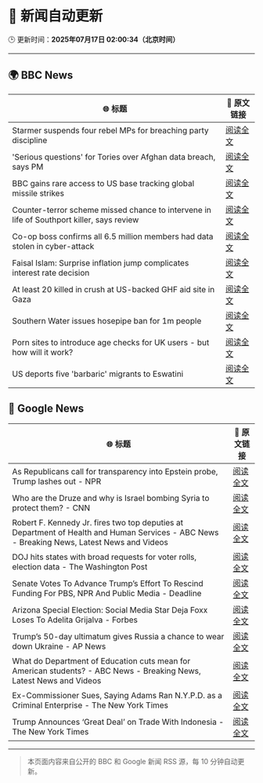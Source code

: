 # 🧠 新闻自动更新

🕒 更新时间：**2025年07月17日 02:00:34（北京时间）**

---

## 🌍 BBC News

| 🌐 标题 | 🔗 原文链接 |
|--------|-------------|
| Starmer suspends four rebel MPs for breaching party discipline | [阅读全文](https://www.bbc.com/news/articles/c5y7zqdwzqyo) |
| 'Serious questions' for Tories over Afghan data breach, says PM | [阅读全文](https://www.bbc.com/news/articles/c98w2e9leywo) |
| BBC gains rare access to US base tracking global missile strikes | [阅读全文](https://www.bbc.com/news/articles/cy8k2nd7e9no) |
| Counter-terror scheme missed chance to intervene in life of Southport killer, says review | [阅读全文](https://www.bbc.com/news/articles/c74zy014x84o) |
| Co-op boss confirms all 6.5 million members had data stolen in cyber-attack | [阅读全文](https://www.bbc.com/news/articles/cql0ple066po) |
| Faisal Islam: Surprise inflation jump complicates interest rate decision | [阅读全文](https://www.bbc.com/news/articles/c70xy9nv7p7o) |
| At least 20 killed in crush at US-backed GHF aid site in Gaza | [阅读全文](https://www.bbc.com/news/articles/cg4rwrkdlzxo) |
| Southern Water issues hosepipe ban for 1m people | [阅读全文](https://www.bbc.com/news/articles/ckglpvzygvzo) |
| Porn sites to introduce age checks for UK users - but how will it work? | [阅读全文](https://www.bbc.com/news/articles/ceq7ye3q2zwo) |
| US deports five 'barbaric' migrants to Eswatini | [阅读全文](https://www.bbc.com/news/articles/clyze8mvzdgo) |

## 📰 Google News

| 🌐 标题 | 🔗 原文链接 |
|--------|-------------|
| As Republicans call for transparency into Epstein probe, Trump lashes out - NPR | [阅读全文](https://news.google.com/rss/articles/CBMib0FVX3lxTE5yUkJOTnBmMjUxZWgzT2M2ZDVEZjl6RDJYU1FqS1RYdnE3NVBqeEtNeDBvR01jMjgzLUxyWkRUYXVaZFVlejZTUUFpcGxCT3FDQkE0NENnUlYwSEVwWkxoUlJ2RnoxSXVVV3RmQTdHcw?oc=5) |
| Who are the Druze and why is Israel bombing Syria to protect them? - CNN | [阅读全文](https://news.google.com/rss/articles/CBMilgFBVV95cUxNWGUzeTNXem9GNWEyTWhBM0FtTFFpdmZEVVJfRGJFMDRLMjBfWWt2bTBoczlTMGM0NGdJcEh4MDB4bnAzdVROTHhVSlg3X3ZWLTZHTnppNzZsOFpKXzdqYWM3eEpRMUdJTjREb0N0WXJrZlRzakdxb3liX3Zselh1Sl80Mk9kVnRpcXIxOWNRWjJJdVphYkHSAZsBQVVfeXFMTk91eXpSNEQ5VHUwdUVpYmcyZFNrY0MwLWJULVhwV3g3MnVuXzkwVzRoN3FDV29QZXpWSnVDWC1wYU1tWjNueHNJUm9xZlBVQmNrS0REblY1bEdPY0JvbWdhMTRjNzdTclZUSlpGS1RuM2pyTHJDb0xTREhPLXE5NlZIcC1qWUtXTWczLXhJWlR1QnpOLVFNR0V5WTA?oc=5) |
| Robert F. Kennedy Jr. fires two top deputies at Department of Health and Human Services - ABC News - Breaking News, Latest News and Videos | [阅读全文](https://news.google.com/rss/articles/CBMiqAFBVV95cUxQUjNXN1dWTE8wWTV1X1R3OGpXcWFQYnV3clpFSlVFNThQNTViZlEwWTJuTGY1Y01obS1PUGEyWUhUV1BvMWJXN2s4bDFEQkxMNnV2SUZDcGVsNFlPbklZNzZJaVJKVXgxUjZYcDlGRE8yVmlaVHY5R3BPVjVDNW56VHk3aVM1WGJnNWFBMWZlTU00MDV5NkVGX2I0U3IxWkFjTTBvRXpERG7SAa4BQVVfeXFMT1dBMEVJRjRYVzZXSWI2dUhPUmt3bjctZl9OMGtBX0N1SmR6SlVrcUtaLWFDeDQ1VmljU0tzTFpjWXJTbW9tZHlhejR3b1NJem9jRHRwTU91MXFVV1M3U2cwZERISzluUlVjM3VhRENsa2ljU2VzdTJpNG5zWGQ4eTROTVdEZjJoUEpNcEZ3Q0dTU2VIUlNLMEUza3ZHcHJ0ZE43bnlBNl80aWdWYW9R?oc=5) |
| DOJ hits states with broad requests for voter rolls, election data - The Washington Post | [阅读全文](https://news.google.com/rss/articles/CBMihgFBVV95cUxQUUdEZUw5cS1oUVd0UmhNcVVtRHMxeEJXN3RPRlRSY29JR0lhbjNqdEM5NURhX2g4cTZrSW01bF9aYVJ1UjJNeGw5VHc0YXVucmtQQTdVV3VmazVXYlpGa19XSGJwQ09Nb3VqMEpZcmpwNjllVDc5LURSazk4RHU3Tmd3MTk2Zw?oc=5) |
| Senate Votes To Advance Trump’s Effort To Rescind Funding For PBS, NPR And Public Media - Deadline | [阅读全文](https://news.google.com/rss/articles/CBMimAFBVV95cUxQTDFPaGtaakU1MUtRNWF6T0FuVU96Qk4xZEg0bkhBUGJjeXhVSXpKTlJKMjdSV2RTN0ZiSEJUMDJ2dzgxOEJzWDIyaHNwUjllQVVaazZKaXEtalF6eU10SXRpX0pWa1d4aUJOT2lWN002Q3J0QmJHUVVWVUFtSkU5M1JIa1RuU3VKT19PRTV3cVBsWS1yRkpPeg?oc=5) |
| Arizona Special Election: Social Media Star Deja Foxx Loses To Adelita Grijalva - Forbes | [阅读全文](https://news.google.com/rss/articles/CBMi9wFBVV95cUxQYm1mNXhYVTMxaTR4ajU5NDY5ZndoWWZXMGlKaHFsS1dnSGxpdnF4ZkZWT1YtMkdodkVOYWM5RnNPRGpHWXdvUDRZbHhPWU53QTJtdklGck5xT0Z3Uks2cEV0ZTZZQVduZ1ZaaWdLZ3dPaFNTLW1KWWtyV1I3Nmd1c2Z1X0ZEazBSUzlKYVBPS0pIMVZreFA2WDJzN0ZWSDkyMTdhSExpRV82Nk00LWZOc3BiRlhrT3AxSnJmWC0tN29kTnhOeDdIQm1GUUZtRElIRExNR3dMYlZTLXpGQ1pVOXBHWE1RZlZ6ZWR1dTRrbjYyN1ZJd3Aw?oc=5) |
| Trump’s 50-day ultimatum gives Russia a chance to wear down Ukraine - AP News | [阅读全文](https://news.google.com/rss/articles/CBMiogFBVV95cUxQWTFDdDdtNVhPbkwwcFIwR2xwanhPaWo0dmswaFB5a0xZekdKclFJMnFOZG96YXoxU3Blczd2ZXJlRkx4TjYwNFl3TFRBMmJDNy0wVWY0SHZMbmpuVndvai1QZC1qTFl1ek5fQUZla3YxUGJJRDBWdzZpaktIUXdQOEg1dFczMjZqRTJEelFaUVYzLWZmSWdiNG12TXBQeHRqTFE?oc=5) |
| What do Department of Education cuts mean for American students? - ABC News - Breaking News, Latest News and Videos | [阅读全文](https://news.google.com/rss/articles/CBMimgFBVV95cUxNN1IyWV9FOHVyUEl0bkpxUEczU3pGdDhCVVBzNl9wMTl3NlFPZzFiV09YZG1lTjVxNUY5Z21VV0JsQnN4b0RjN3Rwa2x6TmFSOC1NT0ZKT1pKN3hyQkNKcHZ6MjlCRWxmMFVMMEJLdHhFMXFGU0MzamVDUkZwWDI4MHllLVdkaFJBLXJFcVZVazVnaWtWaWgwWUhB0gGfAUFVX3lxTE9VSVlSbGpwRk9PemRSUnhhTmFhcjJDajY2RkhKRkhwWE92aFppOUVXU1hqN3VBMzJzSjgyMDVXNl9LVWlRQUR2d3Bta0pfMUVIQld1cGhYMlgwZUExbjBvLTcwX3MtdGxHUFlLSk9SSW95eGNnUFB0YTJxczNpRGhzb0hkYjEwUEgzZ2tZUU9EWk1IVDZCUHNmZHFwWVlIcw?oc=5) |
| Ex-Commissioner Sues, Saying Adams Ran N.Y.P.D. as a Criminal Enterprise - The New York Times | [阅读全文](https://news.google.com/rss/articles/CBMijAFBVV95cUxQejJaYW1NVVJTdkFPLUo1WTlLOHdJa3dvcTlHMHJocU1XeV80ZGxxQmhDbl9Zd2FLRWZsVkp6WDh5NVRKZXFzOXh1WmdrcFJoMmI4Q1BoSVVqQ0ZFNFVhMkF1Mng2Z19KY1I2OGRuM09ja2o3WVB0UHhGWl9Tc0J3NDlyZmtqY3hzSkJnSA?oc=5) |
| Trump Announces ‘Great Deal’ on Trade With Indonesia - The New York Times | [阅读全文](https://news.google.com/rss/articles/CBMimwFBVV95cUxNRGtPVWNjd0kwQVZaaXVBaUtGYkwyVWZZejJILWF6WXZidlNYbnM2LTROc3ducmd3cTdYZlp1SDBBMUVmNll5NE13NHVHd2NyRmFiWjM2QzA3a25xYWhGYkYtT3hCSXN6OFpPS0pFY3RHNjR0c21FdTBVZ2xUeW9WeHdGLXZ0NU9TbWpvckVhRm5mQ0FYaGRudVhXUQ?oc=5) |

---
> 本页面内容来自公开的 BBC 和 Google 新闻 RSS 源，每 10 分钟自动更新。